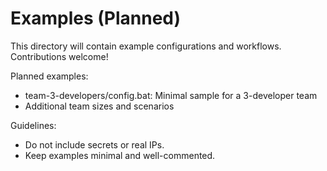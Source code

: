# Examples (Planned)

This directory will contain example configurations and workflows. Contributions welcome!

Planned examples:
- team-3-developers/config.bat: Minimal sample for a 3-developer team
- Additional team sizes and scenarios

Guidelines:
- Do not include secrets or real IPs.
- Keep examples minimal and well-commented.
